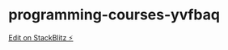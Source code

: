 # programming-courses-yvfbaq

[Edit on StackBlitz ⚡️](https://stackblitz.com/edit/programming-courses-yvfbaq)